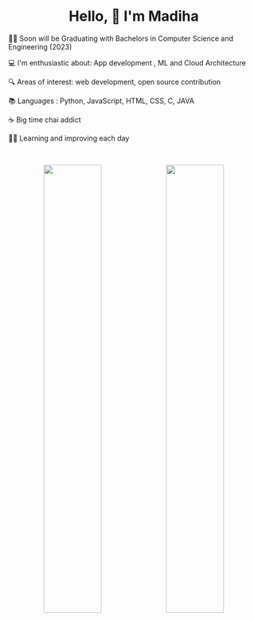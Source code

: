 <h1 align=center>Hello, 👋 I'm Madiha </h1>
  
👩‍🎓 Soon will be Graduating with Bachelors in Computer Science and Engineering (2023)

💻 I'm enthusiastic about: App development , ML and Cloud Architecture

🔍 Areas of interest: web development, open source contribution

📚 Languages : Python, JavaScript, HTML, CSS, C, JAVA

☕ Big time chai addict

👩‍💻 Learning and improving each day

<br>
<p align="center">
  <img width="48%" src="https://github-readme-stats.vercel.app/api?username=madihamallick&show_icons=true&count_private=true" />
  <img width="48%" src="https://github-readme-streak-stats.herokuapp.com/?user=madihamallick" />
</p>
